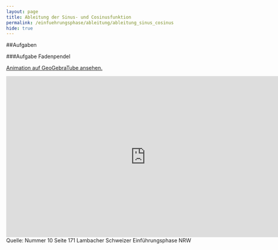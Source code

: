 ```yaml
---
layout: page
title: Ableitung der Sinus- und Cosinusfunktion
permalink: /einfuehrungsphase/ableitung/ableitung_sinus_cosinus
hide: true
---
```


##Aufgaben

###Aufgabe Fadenpendel

[Animation auf GeoGebraTube ansehen.](https://tube.geogebra.org/material/show/id/893081)
<iframe scrolling="no" src="https://tube.geogebra.org/material/iframe/id/893081/width/1315/height/676/border/888888/rc/false/ai/false/sdz/true/smb/false/stb/false/stbh/true/ld/false/sri/true/at/auto" width="750px" height="435px" style="border:0px;"> </iframe>
Quelle: Nummer 10 Seite 171 Lambacher Schweizer Einführungsphase NRW

